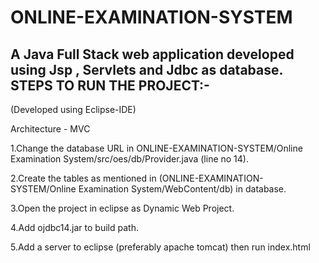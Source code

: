 # ONLINE-EXAMINATION-SYSTEM
A Java Full Stack web application developed using Jsp , Servlets and Jdbc  as database.
STEPS TO RUN THE PROJECT:-
---------------------------
(Developed using Eclipse-IDE)

Architecture - MVC

1.Change the database URL in ONLINE-EXAMINATION-SYSTEM/Online Examination System/src/oes/db/Provider.java (line no 14).

2.Create the tables as mentioned in (ONLINE-EXAMINATION-SYSTEM/Online Examination System/WebContent/db) in database.

3.Open the project in eclipse as Dynamic Web Project.

4.Add ojdbc14.jar to build path.

5.Add a server to eclipse (preferably apache tomcat) then run index.html
